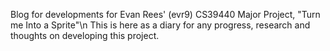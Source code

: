 Blog for developments for Evan Rees' (evr9) CS39440 Major Project, "Turn me Into a Sprite"\n
This is here as a diary for any progress, research and thoughts on developing this project.
